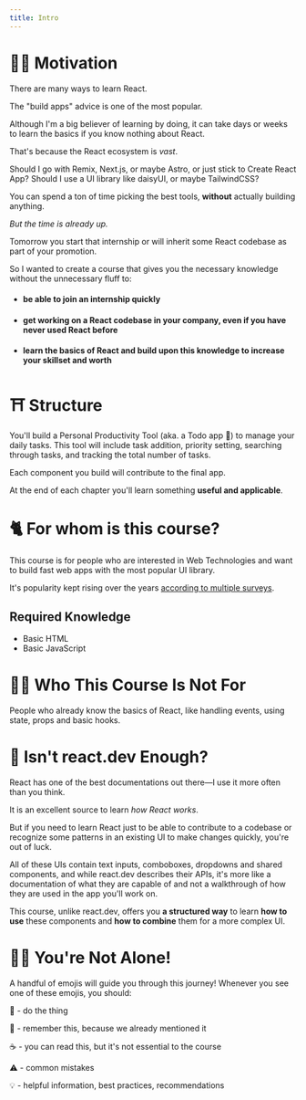 ```yaml
---
title: Intro
---
```


# 🧑‍🏫 Motivation

There are many ways to learn React.

The "build apps" advice is one of the most popular.

Although I'm a big believer of learning by doing, it can take days or weeks to learn the basics if you know nothing about React.

That's because the React ecosystem is _vast_.

Should I go with Remix, Next.js, or maybe Astro, or just stick to Create React App? Should I use a UI library like daisyUI, or maybe TailwindCSS?

You can spend a ton of time picking the best tools, **without** actually building anything.

_But the time is already up._

Tomorrow you start that internship or will inherit some React codebase as part of your promotion.

So I wanted to create a course that gives you the necessary knowledge without the unnecessary fluff to:

- #### be able to join an internship quickly
- #### get working on a React codebase in your company, even if you have never used React before
- #### learn the basics of React and build upon this knowledge to increase your skillset and worth

# ⛩️ Structure

You'll build a Personal Productivity Tool (aka. a Todo app 🥁) to manage your daily tasks. This tool will include task addition, priority setting, searching through tasks, and tracking the total number of tasks.

Each component you build will contribute to the final app.

At the end of each chapter you'll learn something **useful and applicable**.

# 🐈 For whom is this course?

This course is for people who are interested in Web Technologies and want to build fast web apps with the most popular UI library.

It's popularity kept rising over the years [according to multiple surveys](https://gist.github.com/tkrotoff/b1caa4c3a185629299ec234d2314e190).

## Required Knowledge

- Basic HTML
- Basic JavaScript

# 🧟‍♀️ Who This Course Is Not For

People who already know the basics of React, like handling events, using state, props and basic hooks.

# 🧐 Isn't react.dev Enough?

React has one of the best documentations out there—I use it more often than you think.

It is an excellent source to learn _how React works_.

But if you need to learn React just to be able to contribute to a codebase or recognize some patterns in an existing UI to make changes quickly, you're out of luck.

All of these UIs contain text inputs, comboboxes, dropdowns and shared components, and while react.dev describes their APIs, it's more like a documentation of what they are capable of and not a walkthrough of how they are used in the app you'll work on.

This course, unlike react.dev, offers you **a structured way** to learn **how to use** these components and **how to combine** them for a more complex UI.

# 🧑‍🌾 You're Not Alone!

A handful of emojis will guide you through this journey! Whenever you see one of these emojis, you should:

👷 - do the thing

💭 - remember this, because we already mentioned it

☕️ - you can read this, but it's not essential to the course

⚠️ - common mistakes

💡 - helpful information, best practices, recommendations
